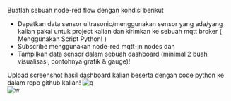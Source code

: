 Buatlah sebuah node-red flow dengan kondisi berikut
* Dapatkan data sensor ultrasonic/menggunakan sensor yang ada/yang kalian pakai untuk project kalian dan kirimkan ke sebuah mqtt broker ( Menggunakan Script Python! )
* Subscribe menggunakan node-red mqtt-in nodes dan 
* Tampilkan data sensor dalam sebuah dashboard (minimal 2 buah visualisasi, contohnya grafik & gauge)!

Upload screenshot hasil dashboard kalian beserta dengan code python ke dalam repo github kalian!
![q](https://user-images.githubusercontent.com/90564840/185729316-129a2ee2-7174-4891-853a-1a38e0c2e501.jpeg)<br>
![w](https://user-images.githubusercontent.com/90564840/185729323-492266c5-396d-4e34-b175-b6680b376fce.jpeg)
